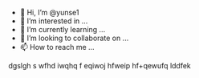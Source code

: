 - 👋 Hi, I’m @yunse1
- 👀 I’m interested in ...
- 🌱 I’m currently learning ...
- 💞️ I’m looking to collaborate on ...
- 📫 How to reach me ...

<!---
yunse1/yunse1 is a ✨ special ✨ repository because its `README.md` (this file) appears on your GitHub profile.
You can click the Preview link to take a look at your changes.
--->
dgslgh s
wfhd iwqhq
f eqiwoj hfweip hf+qewufq 
lddfek
